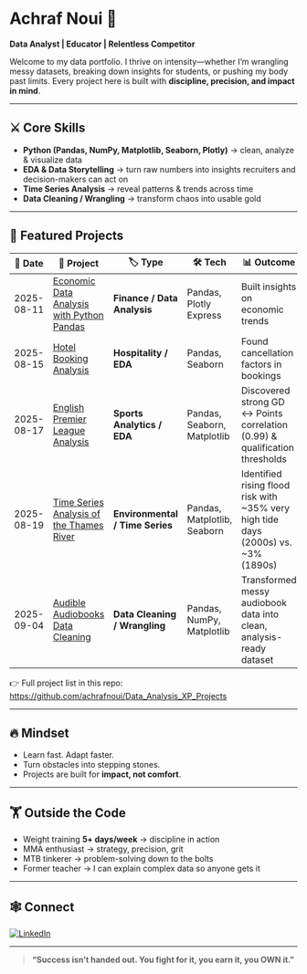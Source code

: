 # Achraf Noui 💪  

**Data Analyst | Educator | Relentless Competitor**  

Welcome to my data portfolio. I thrive on intensity—whether I’m wrangling messy datasets, breaking down insights for students, or pushing my body past limits. Every project here is built with **discipline, precision, and impact in mind**.  

---

## ⚔️ Core Skills  

- **Python (Pandas, NumPy, Matplotlib, Seaborn, Plotly)** → clean, analyze & visualize data  
- **EDA & Data Storytelling** → turn raw numbers into insights recruiters and decision-makers can act on  
- **Time Series Analysis** → reveal patterns & trends across time  
- **Data Cleaning / Wrangling** → transform chaos into usable gold  

---

## 🚀 Featured Projects  

| 📅 Date | 📂 Project | 🏷️ Type | 🛠️ Tech | 📊 Outcome |
|---------|-----------|---------|---------|------------|
| 2025-08-11 | [Economic Data Analysis with Python Pandas](./Data_Analysis_XP_Projects/Economic-Data-Analysis-from-FRED/README.md) | **Finance / Data Analysis** | Pandas, Plotly Express | Built insights on economic trends |
| 2025-08-15 | [Hotel Booking Analysis](./Data_Analysis_XP_Projects/Exploratory_Data_Analysis_in_Python_for_Absolute_Beginners_DataCamp_Code_Along/README.md) | **Hospitality / EDA** | Pandas, Seaborn | Found cancellation factors in bookings |
| 2025-08-17 | [English Premier League Analysis](./Data_Analysis_XP_Projects/English_Premium_League_Analysis/README.md) | **Sports Analytics / EDA** | Pandas, Seaborn, Matplotlib | Discovered strong GD ↔ Points correlation (0.99) & qualification thresholds |
| 2025-08-19 | [Time Series Analysis of the Thames River](./Data_Analysis_XP_Projects/Analyzing_a_Time-Series_of_the_Thames_River_in_Python/README.md) | **Environmental / Time Series** | Pandas, Matplotlib, Seaborn | Identified rising flood risk with ~35% very high tide days (2000s) vs. ~3% (1890s) |
| 2025-09-04 | [Audible Audiobooks Data Cleaning](./Data_Analysis_XP_Projects/Audible_Audiobooks_Data_Cleaning/README.md) | **Data Cleaning / Wrangling** | Pandas, NumPy, Matplotlib | Transformed messy audiobook data into clean, analysis-ready dataset |

👉 Full project list in this repo:  
https://github.com/achrafnoui/Data_Analysis_XP_Projects  

---

## 🔥 Mindset  

- Learn fast. Adapt faster.  
- Turn obstacles into stepping stones.  
- Projects are built for **impact, not comfort**.  

---

## 🏋️ Outside the Code  

- Weight training **5+ days/week** → discipline in action  
- MMA enthusiast → strategy, precision, grit  
- MTB tinkerer → problem-solving down to the bolts  
- Former teacher → I can explain complex data so anyone gets it  

---

## 🕸️ Connect  

[![LinkedIn](https://img.shields.io/badge/-LinkedIn-blue?logo=linkedin&style=flat-square)](https://www.linkedin.com/in/achrafnoui/)  

---

> **“Success isn’t handed out. You fight for it, you earn it, you OWN it.”**
